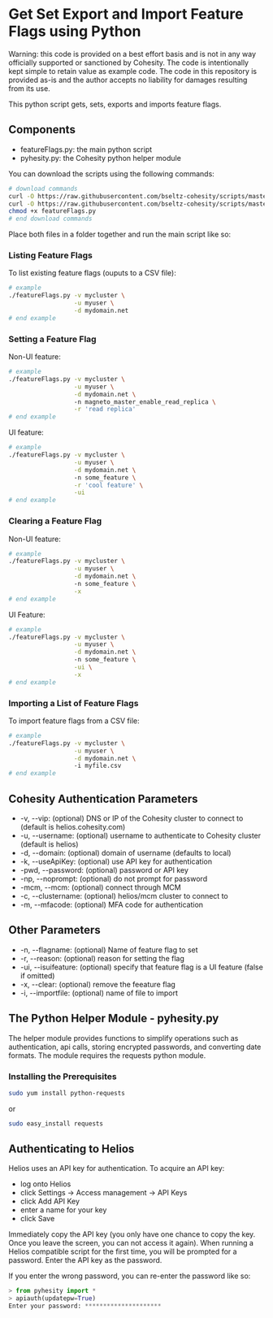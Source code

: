 # Get Set Export and Import Feature Flags using Python

Warning: this code is provided on a best effort basis and is not in any way officially supported or sanctioned by Cohesity. The code is intentionally kept simple to retain value as example code. The code in this repository is provided as-is and the author accepts no liability for damages resulting from its use.

This python script gets, sets, exports and imports feature flags.

## Components

* featureFlags.py: the main python script
* pyhesity.py: the Cohesity python helper module

You can download the scripts using the following commands:

```bash
# download commands
curl -O https://raw.githubusercontent.com/bseltz-cohesity/scripts/master/python/featureFlags/featureFlags.py
curl -O https://raw.githubusercontent.com/bseltz-cohesity/scripts/master/python/pyhesity.py
chmod +x featureFlags.py
# end download commands
```

Place both files in a folder together and run the main script like so:

### Listing Feature Flags

To list existing feature flags (ouputs to a CSV file):

```bash
# example
./featureFlags.py -v mycluster \
                  -u myuser \
                  -d mydomain.net
# end example
```

### Setting a Feature Flag

Non-UI feature:

```bash
# example
./featureFlags.py -v mycluster \
                  -u myuser \
                  -d mydomain.net \ 
                  -n magneto_master_enable_read_replica \
                  -r 'read replica'
# end example
```

UI feature:

```bash
# example
./featureFlags.py -v mycluster \
                  -u myuser \
                  -d mydomain.net \ 
                  -n some_feature \
                  -r 'cool feature' \
                  -ui
# end example
```

### Clearing a Feature Flag

Non-UI feature:

```bash
# example
./featureFlags.py -v mycluster \
                  -u myuser \
                  -d mydomain.net \ 
                  -n some_feature \
                  -x
# end example
```

UI Feature:

```bash
# example
./featureFlags.py -v mycluster \
                  -u myuser \
                  -d mydomain.net \ 
                  -n some_feature \
                  -ui \
                  -x
# end example
```

### Importing a List of Feature Flags

To import feature flags from a CSV file:

```bash
# example
./featureFlags.py -v mycluster \
                  -u myuser \
                  -d mydomain.net \ 
                  -i myfile.csv
# end example
```

## Cohesity Authentication Parameters

* -v, --vip: (optional) DNS or IP of the Cohesity cluster to connect to (default is helios.cohesity.com)
* -u, --username: (optional) username to authenticate to Cohesity cluster (default is helios)
* -d, --domain: (optional) domain of username (defaults to local)
* -k, --useApiKey: (optional) use API key for authentication
* -pwd, --password: (optional) password or API key
* -np, --noprompt: (optional) do not prompt for password
* -mcm, --mcm: (optional) connect through MCM
* -c, --clustername: (optional) helios/mcm cluster to connect to
* -m, --mfacode: (optional) MFA code for authentication

## Other Parameters

* -n, --flagname: (optional) Name of feature flag to set
* -r, --reason: (optional) reason for setting the flag
* -ui, --isuifeature: (optional) specify that feature flag is a UI feature (false if omitted)
* -x, --clear: (optional) remove the feeature flag
* -i, --importfile: (optional) name of file to import

## The Python Helper Module - pyhesity.py

The helper module provides functions to simplify operations such as authentication, api calls, storing encrypted passwords, and converting date formats. The module requires the requests python module.

### Installing the Prerequisites

```bash
sudo yum install python-requests
```

or

```bash
sudo easy_install requests
```

## Authenticating to Helios

Helios uses an API key for authentication. To acquire an API key:

* log onto Helios
* click Settings -> Access management -> API Keys
* click Add API Key
* enter a name for your key
* click Save

Immediately copy the API key (you only have one chance to copy the key. Once you leave the screen, you can not access it again). When running a Helios compatible script for the first time, you will be prompted for a password. Enter the API key as the password.

If you enter the wrong password, you can re-enter the password like so:

```python
> from pyhesity import *
> apiauth(updatepw=True)
Enter your password: *********************
```
